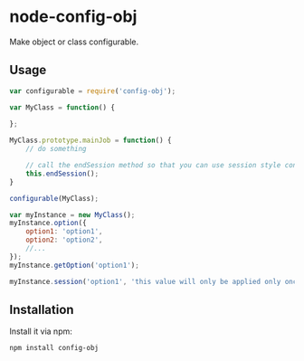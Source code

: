 # node-config-obj

Make object or class configurable.

## Usage

```js
var configurable = require('config-obj');

var MyClass = function() {
    
};

MyClass.prototype.mainJob = function() {
    // do something

    // call the endSession method so that you can use session style configuration
    this.endSession(); 
}

configurable(MyClass);

var myInstance = new MyClass();
myInstance.option({
    option1: 'option1',
    option2: 'option2',
    //... 
});
myInstance.getOption('option1');

myInstance.session('option1', 'this value will only be applied only once').mainJob();
```

## Installation

Install it via npm:

```bash
npm install config-obj
```